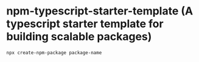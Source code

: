 # npm-typescript-starter-template (A typescript starter template for building scalable packages)

```bash
npx create-npm-package package-name
```
